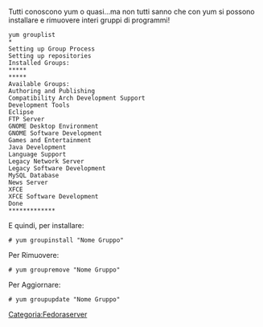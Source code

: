 Tutti conoscono yum o quasi...ma non tutti sanno che con yum si possono installare e rimuovere interi gruppi di programmi!

    yum grouplist
    *
    Setting up Group Process
    Setting up repositories
    Installed Groups:
    *****
    *****
    Available Groups:
    Authoring and Publishing
    Compatibility Arch Development Support
    Development Tools
    Eclipse
    FTP Server
    GNOME Desktop Environment
    GNOME Software Development
    Games and Entertainment
    Java Development
    Language Support
    Legacy Network Server
    Legacy Software Development
    MySQL Database
    News Server
    XFCE
    XFCE Software Development
    Done
    *************

E quindi, per installare:

`# yum groupinstall "Nome Gruppo"`

Per Rimuovere:

`# yum groupremove "Nome Gruppo"`

Per Aggiornare:

`# yum groupupdate "Nome Gruppo"`

<Categoria:Fedoraserver>
